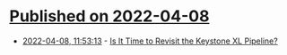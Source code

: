 # [Published on 2022-04-08](index.md)

* [2022-04-08, 11:53:13](https://news.ycombinator.com/item?id=30955810) - [Is It Time to Revisit the Keystone XL Pipeline?](https://oilprice.com/Energy/Oil-Prices/Is-It-Time-To-Revisit-The-Keystone-XL-Pipeline.html)
